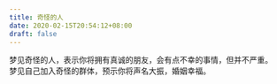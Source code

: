 ```yaml
---
title: 奇怪的人
date: 2020-02-15T20:54:12+08:00
draft: false
---
```


梦见奇怪的人，表示你将拥有真诚的朋友，会有点不幸的事情，但并不严重。<br>
梦见自己加入奇怪的群体，预示你将声名大振，婚姻幸福。<br>

